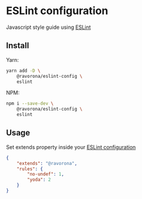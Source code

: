 # ESLint configuration
Javascript style guide using [ESLint](https://eslint.org)

## Install
Yarn:
```bash
yarn add -D \
    @ravorona/eslint-config \
    eslint
```
NPM:
```bash
npm i --save-dev \
    @ravorona/eslint-config \
    eslint
```

## Usage
Set extends property inside your [ESLint configuration](https://eslint.org/docs/user-guide/configuring)

```json
{
    "extends": "@ravorona",
    "rules": {
        "no-undef": 1,
        "yoda": 2
    }
}
```
